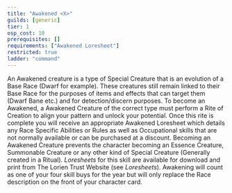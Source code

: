 ```yaml
---
title: "Awakened <X>"
guilds: [generic]
tier: 1
osp_cost: 10
prerequisites: []
requirements: ["Awakened Loresheet"]
restricted: true
ladder: "command"
---
```

An Awakened creature is a type of Special Creature that is an evolution of a Base Race (Dwarf for example). These creatures still remain linked to their Base Race for the purposes of items and effects that can target them (Dwarf Bane etc.) and for detection/discern purposes. To become an Awakened, a Awakened Creature of the correct type must perform a Rite of Creation to align your pattern and unlock your potential. Once this rite is complete you will receive an appropriate Awakened Loresheet which details any Race Specific Abilities or Rules as well as Occupational skills that are not normally available or can be purchased at a discount. Becoming an Awakened Creature prevents the character becoming an Essence Creature, Summonable Creature or any other kind of Special Creature (Generally created in a Ritual). _Loresheets_ for this skill are available for download and print from The Lorien Trust Website (see _Loresheets_). Awakening will count as one of your four skill buys for the year but will only replace the Race description on the front of your character card.